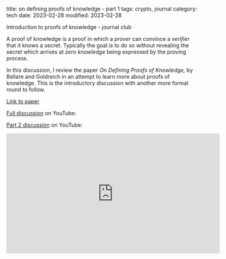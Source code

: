 title: on defining proofs of knowledge - part 1
tags: crypto, journal
category: tech
date: 2023-02-28
modified: 2023-02-28

Introduction to proofs of knowledge - journal club

A proof of knowledge is a proof in which a *prover* can convince a *verifier* that it knows a secret.  Typically the goal is to do so without revealing the secret which arrives at _zero knowledge_ being expressed by the proving process.

In this discussion, I review the paper *On Defining Proofs of Knowledge,* by Bellare and Goldreich in an attempt to learn more about proofs of knowledge.   This is the introductory discussion with another more formal round to follow.

[Link to paper](https://cseweb.ucsd.edu/~mihir/papers/pok.pdf)

[Full discussion](https://youtu.be/Mwed2-6TN7M) on YouTube:

[Part 2 discussion](https://youtu.be/7W9BeJPGkRQ) on YouTube:

<iframe width="560" height="315" src="https://www.youtube.com/embed/Mwed2-6TN7M" title="YouTube video player" frameborder="0" allow="accelerometer; autoplay; clipboard-write; encrypted-media; gyroscope; picture-in-picture; web-share" allowfullscreen></iframe>
